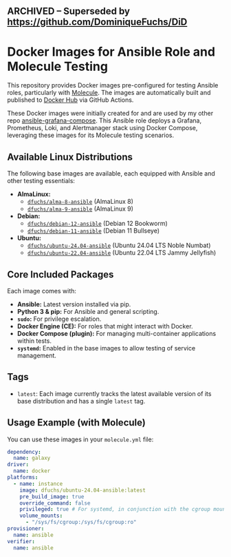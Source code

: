 ARCHIVED – Superseded by https://github.com/DominiqueFuchs/DiD
---

# Docker Images for Ansible Role and Molecule Testing

This repository provides Docker images pre-configured for testing Ansible roles, particularly with [Molecule](https://molecule.readthedocs.io/). The images are automatically built and published to [Docker Hub](https://hub.docker.com/u/dfuchs) via GitHub Actions.

These Docker images were initially created for and are used by my other repo [ansible-grafana-compose](https://github.com/DominiqueFuchs/ansible-grafana-compose). This Ansible role deploys a Grafana, Prometheus, Loki, and Alertmanager stack using Docker Compose, leveraging these images for its Molecule testing scenarios.

## Available Linux Distributions

The following base images are available, each equipped with Ansible and other testing essentials:

*   **AlmaLinux:**
    *   [`dfuchs/alma-8-ansible`](https://hub.docker.com/r/dfuchs/alma-8-ansible) (AlmaLinux 8)
    *   [`dfuchs/alma-9-ansible`](https://hub.docker.com/r/dfuchs/alma-9-ansible) (AlmaLinux 9)
*   **Debian:**
    *   [`dfuchs/debian-12-ansible`](https://hub.docker.com/r/dfuchs/debian-12-ansible) (Debian 12 Bookworm)
    *   [`dfuchs/debian-11-ansible`](https://hub.docker.com/r/dfuchs/debian-11-ansible) (Debian 11 Bullseye)
*   **Ubuntu:**
    *   [`dfuchs/ubuntu-24.04-ansible`](https://hub.docker.com/r/dfuchs/ubuntu-24.04-ansible) (Ubuntu 24.04 LTS Noble Numbat)
    *   [`dfuchs/ubuntu-22.04-ansible`](https://hub.docker.com/r/dfuchs/ubuntu-22.04-ansible) (Ubuntu 22.04 LTS Jammy Jellyfish)

## Core Included Packages

Each image comes with:

*   **Ansible:** Latest version installed via pip.
*   **Python 3 & pip:** For Ansible and general scripting.
*   **`sudo`:** For privilege escalation.
*   **Docker Engine (CE):** For roles that might interact with Docker.
*   **Docker Compose (plugin):** For managing multi-container applications within tests.
*   **`systemd`:** Enabled in the base images to allow testing of service management.

## Tags

*   `latest`: Each image currently tracks the latest available version of its base distribution and has a single `latest` tag.

## Usage Example (with Molecule)

You can use these images in your `molecule.yml` file:

```yaml
dependency:
  name: galaxy
driver:
  name: docker
platforms:
  - name: instance
    image: dfuchs/ubuntu-24.04-ansible:latest
    pre_build_image: true
    override_command: false
    privileged: true # For systemd, in conjunction with the cgroup mount
    volume_mounts:
      - "/sys/fs/cgroup:/sys/fs/cgroup:ro"
provisioner:
  name: ansible
verifier:
  name: ansible
```
